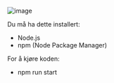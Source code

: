 ![image](https://github.com/Mapham1/PhamProsjekt/assets/31647379/f90728d9-e7ff-4ac9-b41b-86af9578f8cc)




Du må ha dette installert:
- Node.js
- npm (Node Package Manager)

For å kjøre koden:
- npm run start
